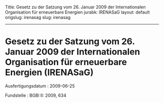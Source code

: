 Title: Gesetz zu der Satzung vom 26. Januar 2009 der Internationalen Organisation
  für erneuerbare Energien
jurabk: IRENASaG
layout: default
origslug: irenasag
slug: irenasag

---

# Gesetz zu der Satzung vom 26. Januar 2009 der Internationalen Organisation für erneuerbare Energien (IRENASaG)

Ausfertigungsdatum
:   2009-06-25

Fundstelle
:   BGBl II: 2009, 634

